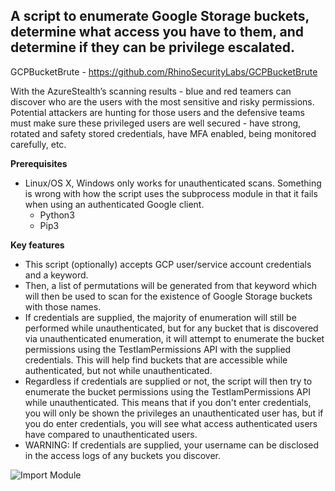 ## A script to enumerate Google Storage buckets, determine what access you have to them, and determine if they can be privilege escalated.

GCPBucketBrute - https://github.com/RhinoSecurityLabs/GCPBucketBrute

With the AzureStealth’s scanning results - blue and red teamers can discover who are the users with the most sensitive and risky permissions.
Potential attackers are hunting for those users and the defensive teams must make sure these privileged users are well secured - have strong, rotated and safety stored credentials, have MFA enabled, being monitored carefully, etc.

**Prerequisites** 
* Linux/OS X, Windows only works for unauthenticated scans. Something is wrong with how the script uses the subprocess module in that it fails when using an authenticated Google client.
  * Python3
  * Pip3

**Key features**
* This script (optionally) accepts GCP user/service account credentials and a keyword.
* Then, a list of permutations will be generated from that keyword which will then be used to scan for the existence of Google Storage buckets with those names.
* If credentials are supplied, the majority of enumeration will still be performed while unauthenticated, but for any bucket that is discovered via unauthenticated enumeration, it will attempt to enumerate the bucket permissions using the TestIamPermissions API with the supplied credentials. This will help find buckets that are accessible while authenticated, but not while unauthenticated.
* Regardless if credentials are supplied or not, the script will then try to enumerate the bucket permissions using the TestIamPermissions API while unauthenticated. This means that if you don't enter credentials, you will only be shown the privileges an unauthenticated user has, but if you do enter credentials, you will see what access authenticated users have compared to unauthenticated users.
* WARNING: If credentials are supplied, your username can be disclosed in the access logs of any buckets you discover.

![Import Module](./Screenshots/GCPBukcetBrute_1.png)
